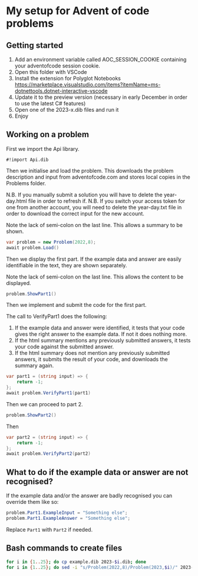 # My setup for Advent of code problems

## Getting started

1. Add an environment variable called AOC_SESSION_COOKIE containing your adventofcode session cookie.
2. Open this folder with VSCode
3. Install the extension for Polyglot Notebooks https://marketplace.visualstudio.com/items?itemName=ms-dotnettools.dotnet-interactive-vscode
4. Update it to the preview version (necessary in early December in order to use the latest C# features)
5. Open one of the 2023-x.dib files and run it
6. Enjoy

## Working on a problem

First we import the Api library.

```
#!import Api.dib
```

Then we initialise and load the problem. This downloads the problem description and input from adventofcode.com
and stores local copies in the Problems folder.

N.B. If you manually submit a solution you will have to delete the year-day.html file in order to refresh if.
N.B. If you switch your access token for one from another account, you will need to delete the year-day.txt file
in order to download the correct input for the new account.

Note the lack of semi-colon on the last line. This allows a summary to be shown.

```csharp
var problem = new Problem(2022,8);
await problem.Load()
```

Then we display the first part. If the example data and answer are easily identifiable in the text, they are shown separately.

Note the lack of semi-colon on the last line. This allows the content to be displayed.

```csharp
problem.ShowPart1()
```

Then we implement and submit the code for the first part.

The call to VerifyPart1 does the following:

1. If the example data and answer were identified, it tests that your code gives the right answer to the example data. If not it does nothing more.
2. If the html summary mentions any previously submitted answers, it tests your code against the submitted answer.
3. If the html summary does not mention any previously submitted answers, it submits the result of your code, and downloads the summary again.

```csharp
var part1 = (string input) => {
    return -1;
};
await problem.VerifyPart1(part1)
```

Then we can proceed to part 2.

```csharp
problem.ShowPart2()
```

Then 

```csharp
var part2 = (string input) => {
    return -1;
};
await problem.VerifyPart2(part2)
```

## What to do if the example data or answer are not recognised?

If the example data and/or the answer are badly recognised you can override them like so:

```csharp
problem.Part1.ExampleInput = "Something else";
problem.Part1.ExampleAnswer = "Something else";
```

Replace `Part1` with `Part2` if needed.

## Bash commands to create files

```bash
for i in {1..25}; do cp example.dib 2023-$i.dib; done
for i in {1..25}; do sed -i "s/Problem(2022,8)/Problem(2023,$i)/" 2023-$i.dib; done
```